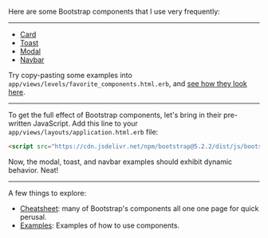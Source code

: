 Here are some Bootstrap components that I use very frequently:

---

- [Card](https://getbootstrap.com/docs/5.2/components/card/)
- [Toast](https://getbootstrap.com/docs/5.2/components/toasts/)
- [Modal](https://getbootstrap.com/docs/5.2/components/modal/)
- [Navbar](https://getbootstrap.com/docs/5.2/components/navbar/)

Try copy-pasting some examples into `app/views/levels/favorite_components.html.erb`, and [see how they look here](/levels/favorite_components).

---

To get the full effect of Bootstrap components, let's bring in their pre-written JavaScript. Add this line to your `app/views/layouts/application.html.erb` file:

```html
<script src="https://cdn.jsdelivr.net/npm/bootstrap@5.2.2/dist/js/bootstrap.bundle.min.js"></script>
```

Now, the modal, toast, and navbar examples should exhibit dynamic behavior. Neat!

---

A few things to explore:

- [Cheatsheet](https://getbootstrap.com/docs/5.2/examples/cheatsheet/): many of Bootstrap's components all one one page for quick perusal.
- [Examples](https://getbootstrap.com/docs/5.2/examples/): Examples of how to use components.
